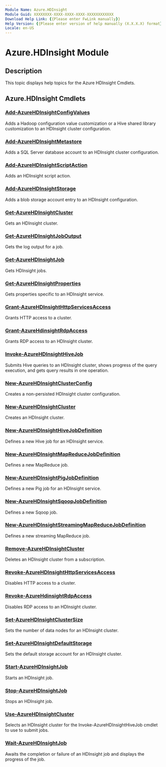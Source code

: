 ```yaml
---
Module Name: Azure.HDInsight
Module Guid: XXXXXXXX-XXXX-XXXX-XXXX-XXXXXXXXXXXX
Download Help Link: {{Please enter FwLink manually}}
Help Version: {{Please enter version of help manually (X.X.X.X) format}}
Locale: en-US
---
```


# Azure.HDInsight Module
## Description
This topic displays help topics for the Azure HDInsight Cmdlets. 

## Azure.HDInsight Cmdlets
### [Add-AzureHDInsightConfigValues](..\..\..\..\ResourceManager\AzureRM.HDInsight\v0.9.8\CmdletMDs\Add-AzureHDInsightConfigValues.md)
Adds a Hadoop configuration value customization or a Hive shared library customization to an HDInsight cluster configuration.


### [Add-AzureHDInsightMetastore](..\..\..\..\ResourceManager\AzureRM.HDInsight\v0.9.8\CmdletMDs\Add-AzureHDInsightMetastore.md)
Adds a SQL Server database account to an HDInsight cluster configuration.


### [Add-AzureHDInsightScriptAction](..\..\..\..\ResourceManager\AzureRM.HDInsight\v0.9.8\CmdletMDs\Add-AzureHDInsightScriptAction.md)
Adds an HDInsight script action.


### [Add-AzureHDInsightStorage](..\..\..\..\ResourceManager\AzureRM.HDInsight\v0.9.8\CmdletMDs\Add-AzureHDInsightStorage.md)
Adds a blob storage account entry to an HDInsight configuration.


### [Get-AzureHDInsightCluster](..\..\..\..\ResourceManager\AzureRM.HDInsight\v0.9.8\CmdletMDs\Get-AzureHDInsightCluster.md)
Gets an HDInsight cluster.


### [Get-AzureHDInsightJobOutput](..\..\..\..\ResourceManager\AzureRM.HDInsight\v0.9.8\CmdletMDs\Get-AzureHDInsightJobOutput.md)
Gets the log output for a job.


### [Get-AzureHDInsightJob](..\..\..\..\ResourceManager\AzureRM.HDInsight\v0.9.8\CmdletMDs\Get-AzureHDInsightJob.md)
Gets HDInsight jobs.


### [Get-AzureHDInsightProperties](..\..\..\..\ResourceManager\AzureRM.HDInsight\v0.9.8\CmdletMDs\Get-AzureHDInsightProperties.md)
Gets properties specific to an HDInsight service.


### [Grant-AzureHDInsightHttpServicesAccess](..\..\..\..\ResourceManager\AzureRM.HDInsight\v0.9.8\CmdletMDs\Grant-AzureHDInsightHttpServicesAccess.md)
Grants HTTP access to a cluster.


### [Grant-AzureHdinsightRdpAccess](.\Grant-AzureHdinsightRdpAccess.md)
Grants RDP access to an HDInsight cluster.


### [Invoke-AzureHDInsightHiveJob](..\..\..\..\ResourceManager\AzureRM.HDInsight\v0.9.8\CmdletMDs\Invoke-AzureHDInsightHiveJob.md)
Submits Hive queries to an HDInsight cluster, shows progress of the query execution, and gets query results in one operation.


### [New-AzureHDInsightClusterConfig](..\..\..\..\ResourceManager\AzureRM.HDInsight\v0.9.8\CmdletMDs\New-AzureHDInsightClusterConfig.md)
Creates a non-persisted HDInsight cluster configuration.


### [New-AzureHDInsightCluster](..\..\..\..\ResourceManager\AzureRM.HDInsight\v0.9.8\CmdletMDs\New-AzureHDInsightCluster.md)
Creates an HDInsight cluster.


### [New-AzureHDInsightHiveJobDefinition](..\..\..\..\ResourceManager\AzureRM.HDInsight\v0.9.8\CmdletMDs\New-AzureHDInsightHiveJobDefinition.md)
Defines a new Hive job for an HDInsight service.


### [New-AzureHDInsightMapReduceJobDefinition](..\..\..\..\ResourceManager\AzureRM.HDInsight\v0.9.8\CmdletMDs\New-AzureHDInsightMapReduceJobDefinition.md)
Defines a new MapReduce job.


### [New-AzureHDInsightPigJobDefinition](..\..\..\..\ResourceManager\AzureRM.HDInsight\v0.9.8\CmdletMDs\New-AzureHDInsightPigJobDefinition.md)
Defines a new Pig job for an HDInsight service.


### [New-AzureHDInsightSqoopJobDefinition](.\New-AzureHDInsightSqoopJobDefinition.md)
Defines a new Sqoop job.


### [New-AzureHDInsightStreamingMapReduceJobDefinition](..\..\..\..\ResourceManager\AzureRM.HDInsight\v0.9.8\CmdletMDs\New-AzureHDInsightStreamingMapReduceJobDefinition.md)
Defines a new streaming MapReduce job.


### [Remove-AzureHDInsightCluster](..\..\..\..\ResourceManager\AzureRM.HDInsight\v0.9.8\CmdletMDs\Remove-AzureHDInsightCluster.md)
Deletes an HDInsight cluster from a subscription.


### [Revoke-AzureHDInsightHttpServicesAccess](..\..\..\..\ResourceManager\AzureRM.HDInsight\v0.9.8\CmdletMDs\Revoke-AzureHDInsightHttpServicesAccess.md)
Disables HTTP access to a cluster.


### [Revoke-AzureHdinsightRdpAccess](.\Revoke-AzureHdinsightRdpAccess.md)
Disables RDP access to an HDInsight cluster.


### [Set-AzureHDInsightClusterSize](..\..\..\..\ResourceManager\AzureRM.HDInsight\v0.9.8\CmdletMDs\Set-AzureHDInsightClusterSize.md)
Sets the number of data nodes for an HDInsight cluster.


### [Set-AzureHDInsightDefaultStorage](..\..\..\..\ResourceManager\AzureRM.HDInsight\v0.9.8\CmdletMDs\Set-AzureHDInsightDefaultStorage.md)
Sets the default storage account for an HDInsight cluster.


### [Start-AzureHDInsightJob](..\..\..\..\ResourceManager\AzureRM.HDInsight\v0.9.8\CmdletMDs\Start-AzureHDInsightJob.md)
Starts an HDInsight job.


### [Stop-AzureHDInsightJob](..\..\..\..\ResourceManager\AzureRM.HDInsight\v0.9.8\CmdletMDs\Stop-AzureHDInsightJob.md)
Stops an HDInsight job.


### [Use-AzureHDInsightCluster](..\..\..\..\ResourceManager\AzureRM.HDInsight\v0.9.8\CmdletMDs\Use-AzureHDInsightCluster.md)
Selects an HDInsight cluster for the Invoke-AzureHDInsightHiveJob cmdlet to use to submit jobs.


### [Wait-AzureHDInsightJob](..\..\..\..\ResourceManager\AzureRM.HDInsight\v0.9.8\CmdletMDs\Wait-AzureHDInsightJob.md)
Awaits the completion or failure of an HDInsight job and displays the progress of the job.



